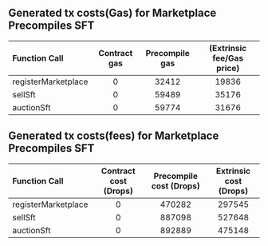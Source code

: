 ## Generated tx costs(Gas) for Marketplace Precompiles SFT

| Function Call       | Contract gas | Precompile gas | (Extrinsic fee/Gas price) |
|:--------------------|:------------:|:--------------:|:-------------------------:|
| registerMarketplace |      0       |     32412      |           19836           |
| sellSft             |      0       |     59489      |           35176           |
| auctionSft          |      0       |     59774      |           31676           |


## Generated tx costs(fees) for Marketplace Precompiles SFT

| Function Call       | Contract cost (Drops) | Precompile cost (Drops) | Extrinsic cost (Drops) |
|:--------------------|:---------------------:|:-----------------------:|:----------------------:|
| registerMarketplace |           0           |         470282          |         297545         |
| sellSft             |           0           |         887098          |         527648         |
| auctionSft          |           0           |         892889          |         475148         |
